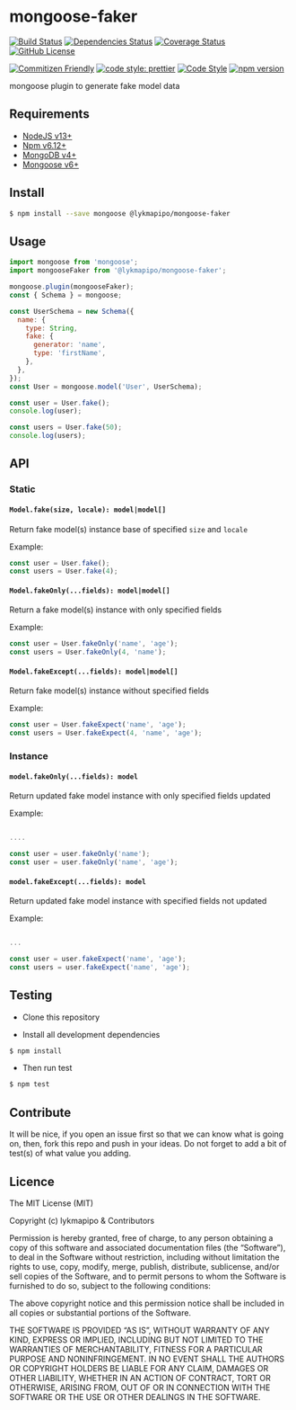 # mongoose-faker

[![Build Status](https://app.travis-ci.com/lykmapipo/mongoose-faker.svg?branch=master)](https://app.travis-ci.com/lykmapipo/mongoose-faker)
[![Dependencies Status](https://david-dm.org/lykmapipo/mongoose-faker.svg)](https://david-dm.org/lykmapipo/mongoose-faker)
[![Coverage Status](https://coveralls.io/repos/github/lykmapipo/mongoose-faker/badge.svg?branch=master)](https://coveralls.io/github/lykmapipo/mongoose-faker?branch=master)
[![GitHub License](https://img.shields.io/github/license/lykmapipo/mongoose-faker)](https://github.com/lykmapipo/mongoose-faker/blob/develop/LICENSE)

[![Commitizen Friendly](https://img.shields.io/badge/commitizen-friendly-brightgreen.svg)](http://commitizen.github.io/cz-cli/)
[![code style: prettier](https://img.shields.io/badge/code_style-prettier-ff69b4.svg)](https://github.com/prettier/prettier)
[![Code Style](https://badgen.net/badge/code%20style/airbnb/ff5a5f?icon=airbnb)](https://github.com/airbnb/javascript)
[![npm version](https://img.shields.io/npm/v/@lykmapipo/mongoose-faker)](https://www.npmjs.com/package/@lykmapipo/mongoose-faker)

mongoose plugin to generate fake model data

## Requirements

- [NodeJS v13+](https://nodejs.org)
- [Npm v6.12+](https://www.npmjs.com/)
- [MongoDB v4+](https://www.mongodb.com/)
- [Mongoose v6+](https://github.com/Automattic/mongoose)

## Install
```sh
$ npm install --save mongoose @lykmapipo/mongoose-faker
```

## Usage

```js
import mongoose from 'mongoose';
import mongooseFaker from '@lykmapipo/mongoose-faker';

mongoose.plugin(mongooseFaker);
const { Schema } = mongoose;

const UserSchema = new Schema({
  name: {
    type: String,
    fake: {
      generator: 'name',
      type: 'firstName',
    },
  },
});
const User = mongoose.model('User', UserSchema);

const user = User.fake();
console.log(user);

const users = User.fake(50);
console.log(users);

```

## API

### Static

#### `Model.fake(size, locale): model|model[]`
Return fake model(s) instance base of specified `size` and `locale`

Example:
```js
const user = User.fake();
const users = User.fake(4);
```

#### `Model.fakeOnly(...fields): model|model[]`
Return a fake model(s) instance with only specified fields

Example:
```js
const user = User.fakeOnly('name', 'age');
const users = User.fakeOnly(4, 'name');
```

#### `Model.fakeExcept(...fields): model|model[]`
Return fake model(s) instance without specified fields

Example:
```js
const user = User.fakeExpect('name', 'age');
const users = User.fakeExpect(4, 'name', 'age');
```

### Instance

#### `model.fakeOnly(...fields): model`
Return updated fake model instance with only specified fields updated

Example:
```js

....

const user = user.fakeOnly('name');
const user = user.fakeOnly('name', 'age');
```

#### `model.fakeExcept(...fields): model`
Return updated fake model instance with specified fields not updated

Example:
```js

...

const user = user.fakeExpect('name', 'age');
const users = user.fakeExpect('name', 'age');
```



## Testing
* Clone this repository

* Install all development dependencies
```sh
$ npm install
```
* Then run test
```sh
$ npm test
```

## Contribute
It will be nice, if you open an issue first so that we can know what is going on, then, fork this repo and push in your ideas. Do not forget to add a bit of test(s) of what value you adding.

## Licence
The MIT License (MIT)

Copyright (c) lykmapipo & Contributors

Permission is hereby granted, free of charge, to any person obtaining a copy of this software and associated documentation files (the “Software”), to deal in the Software without restriction, including without limitation the rights to use, copy, modify, merge, publish, distribute, sublicense, and/or sell copies of the Software, and to permit persons to whom the Software is furnished to do so, subject to the following conditions:

The above copyright notice and this permission notice shall be included in all copies or substantial portions of the Software.

THE SOFTWARE IS PROVIDED “AS IS”, WITHOUT WARRANTY OF ANY KIND, EXPRESS OR IMPLIED, INCLUDING BUT NOT LIMITED TO THE WARRANTIES OF MERCHANTABILITY, FITNESS FOR A PARTICULAR PURPOSE AND NONINFRINGEMENT. IN NO EVENT SHALL THE AUTHORS OR COPYRIGHT HOLDERS BE LIABLE FOR ANY CLAIM, DAMAGES OR OTHER LIABILITY, WHETHER IN AN ACTION OF CONTRACT, TORT OR OTHERWISE, ARISING FROM, OUT OF OR IN CONNECTION WITH THE SOFTWARE OR THE USE OR OTHER DEALINGS IN THE SOFTWARE. 
